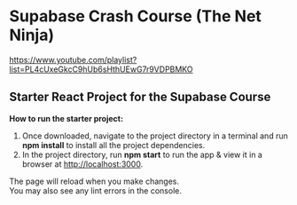 # Supabase Crash Course (The Net Ninja)

https://www.youtube.com/playlist?list=PL4cUxeGkcC9hUb6sHthUEwG7r9VDPBMKO

## Starter React Project for the Supabase Course

**How to run the starter project:**

1. Once downloaded, navigate to the project directory in a terminal and run **npm install** to install all the project dependencies.
2. In the project directory, run **npm start** to run the app & view it in a browser at [http://localhost:3000](http://localhost:3000).

The page will reload when you make changes.\
You may also see any lint errors in the console.

